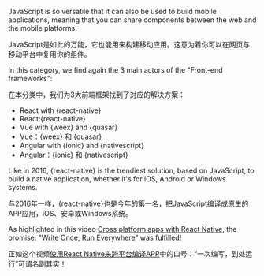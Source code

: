 JavaScript is so versatile that it can also be used to build mobile applications, meaning that you can share components between the web and the mobile platforms.

JavaScript是如此的万能，它也能用来构建移动应用。这意为着你可以在网页与移动平台中复用你的组件。

In this category, we find again the 3 main actors of the "Front-end frameworks":

在本分类中，我们为3大前端框架找到了对应的解决方案：

* React with {react-native}
* React:{react-native}
* Vue with {weex} and {quasar}
* Vue：{weex} 和 {quasar}
* Angular with {ionic} and {nativescript}
* Angular：{ionic} 和 {nativescript}

Like in 2016, {react-native} is the trendiest solution, based on JavaScript, to build a native application, whether it's for iOS, Android or Windows systems.

与2016年一样，{react-native}也是今年的第一名，把JavaScript编译成原生的APP应用，iOS、安卓或Windows系统。

As highlighted in this video [Cross platform apps with React Native](https://www.youtube.com/watch?v=1cI-978DHaA), the promise: "Write Once, Run Everywhere" was fulfilled!

正如这个视频[使用React Native来跨平台编译APP](https://www.youtube.com/watch?v=1cI-978DHaA)中的口号：“一次编写，到处运行”可谓名副其实！
